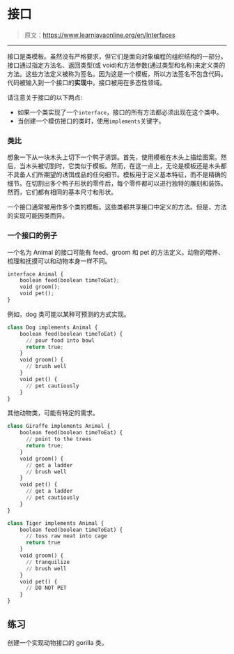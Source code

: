 # 接口

> 原文：<https://www.learnjavaonline.org/en/Interfaces>

* * *

接口是类模板。虽然没有严格要求，但它们是面向对象编程的组织结构的一部分。接口通过指定方法名、返回类型(或 void)和方法参数(通过类型和名称)来定义类的方法。这些方法定义被称为签名。因为这是一个模板，所以方法签名不包含代码。代码被输入到一个接口的**实现**中。接口被用在多态性领域。

请注意关于接口的以下两点:

*   如果一个类实现了一个`interface`，接口的所有方法都必须出现在这个类中。
*   当创建一个模仿接口的类时，使用`implements`关键字。

### 类比

想象一下从一块木头上切下一个鸭子诱饵。首先，使用模板在木头上描绘图案。然后，当木头被切割时，它类似于模板。然而，在这一点上，无论是模板还是木头都不具备人们所期望的诱饵成品的任何细节。模板用于定义基本特征，而不是精确的细节。在切割出多个鸭子形状的零件后，每个零件都可以进行独特的雕刻和装饰。然而，它们都有相同的基本尺寸和形状。

一个接口通常被用作多个类的模板。这些类都共享接口中定义的方法。但是，方法的实现可能因类而异。

### 一个接口的例子

一个名为 Animal 的接口可能有 feed、groom 和 pet 的方法定义。动物的喂养、梳理和抚摸可以和动物本身一样不同。

```py
interface Animal {
    boolean feed(boolean timeToEat);
    void groom();
    void pet();
} 
```

例如，dog 类可能以某种可预测的方式实现。

```py
class Dog implements Animal {
    boolean feed(boolean timeToEat) {
      // pour food into bowl
      return true;
    }
    void groom() {
      // brush well
    }
    void pet() {
      // pet cautiously
    }
} 
```

其他动物类，可能有特定的需求。

```py
class Giraffe implements Animal {
    boolean feed(boolean timeToEat) {
      // point to the trees 
      return true;
    }
    void groom() {
      // get a ladder
      // brush well
    }
    void pet() {
      // get a ladder
      // pet cautiously
    }
}

class Tiger implements Animal {
    boolean feed(boolean timeToEat) {
      // toss raw meat into cage
      return true
    }
    void groom() {
      // tranquilize
      // brush well
    }
    void pet() {
      // DO NOT PET
    }
} 
```

## 练习

创建一个实现动物接口的 gorilla 类。